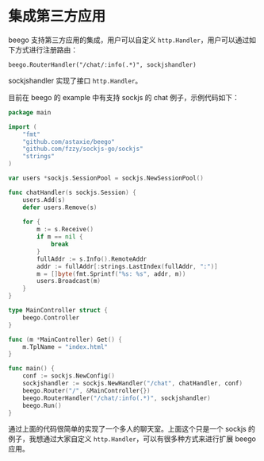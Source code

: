 # 集成第三方应用

beego 支持第三方应用的集成，用户可以自定义 `http.Handler`，用户可以通过如下方式进行注册路由：

	beego.RouterHandler("/chat/:info(.*)", sockjshandler)

sockjshandler 实现了接口 `http.Handler`。

目前在 beego 的 example 中有支持 sockjs 的 chat 例子，示例代码如下：

```go
package main

import (
	"fmt"
	"github.com/astaxie/beego"
	"github.com/fzzy/sockjs-go/sockjs"
	"strings"
)

var users *sockjs.SessionPool = sockjs.NewSessionPool()

func chatHandler(s sockjs.Session) {
	users.Add(s)
	defer users.Remove(s)
	
	for {
		m := s.Receive()
		if m == nil {
			break
		}
		fullAddr := s.Info().RemoteAddr
		addr := fullAddr[:strings.LastIndex(fullAddr, ":")]
		m = []byte(fmt.Sprintf("%s: %s", addr, m))
		users.Broadcast(m)
	}
}

type MainController struct {
	beego.Controller
}

func (m *MainController) Get() {
	m.TplName = "index.html"
}

func main() {
	conf := sockjs.NewConfig()
	sockjshandler := sockjs.NewHandler("/chat", chatHandler, conf)
	beego.Router("/", &MainController{})
	beego.RouterHandler("/chat/:info(.*)", sockjshandler)
	beego.Run()
}
```

通过上面的代码很简单的实现了一个多人的聊天室。上面这个只是一个 sockjs 的例子，我想通过大家自定义 `http.Handler`，可以有很多种方式来进行扩展 beego 应用。
